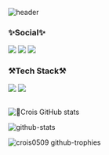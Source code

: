 ![header](https://capsule-render.vercel.app/api?type=waving&color=gradient&text=Crois%20GitHub&animation=twinkling&fontColor=ffffff&fontSize=50&fontAlign=20&fontAlignY=35)

### ✨Social✨

![](https://img.shields.io/badge/Gmail-D14836?style=for-the-badge&logo=gmail&logoColor=white)
![](https://img.shields.io/badge/Slack-4A154B?style=for-the-badge&logo=slack&logoColor=white)
![](https://img.shields.io/badge/Discord-7289DA?style=for-the-badge&logo=discord&logoColor=white)

### ⚒️Tech Stack⚒️

![](https://img.shields.io/badge/iOS-000000?style=for-the-badge&logo=ios&logoColor=white)
![](https://img.shields.io/badge/Swift-FA7343?style=for-the-badge&logo=swift&logoColor=white)

##

![Crois GitHub stats](https://github-readme-stats.vercel.app/api?username=crois0509&show_icons=true&theme=radical)

![github-stats](https://stats.hyo.dev/api/github-stats-advanced?login=crois0509)

![crois0509 github-trophies](https://stats.dooboo.io/api/github-trophies?login=crois0509)
